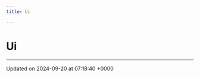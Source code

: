 ```yaml
---
title: Ui

---
```


# Ui








-------------------------------

Updated on 2024-09-20 at 07:18:40 +0000